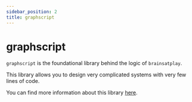 ```yaml
---
sidebar_position: 2
title: graphscript
---
```


# graphscript
`graphscript` is the foundational library behind the logic of `brainsatplay`.

This library allows you to design very complicated systems with very few lines of code.

<!-- 1. You can use a [Graph](./graphs) to sequence behaviors.
2. You can use a [Socket](./sockets) to expose behaviors to networked environments.
3. You can use a [Router](./routers) to process varied commands from the network. -->

You can find more information about this library [here](https://github.com/brainsatplay/graphscript).